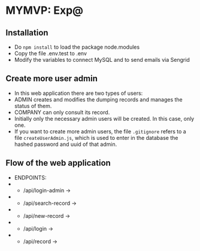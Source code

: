 # MYMVP: Exp@

## Installation
* Do `npm install` to load the package node.modules
* Copy the file .env.test to .env
* Modify the variables to connect MySQL and to send emails via Sengrid

## Create more user admin
* In this web application there are two types of users: 
*   ADMIN creates and modifies the dumping records and manages the status of them.
*   COMPANY can only consult its record.
* Initially only the necessary admin users will be created. In this case, only one. 
* If you want to create more admin users, the file `.gitignore` refers to a file `createUserAdmin.js`, which is used to enter in the database the hashed password and uuid of that admin. 

## Flow of the web application
* ENDPOINTS:
* - /api/login-admin -> 
* - /api/search-record ->
* - /api/new-record ->
* - /api/login ->
* - /api/record ->

